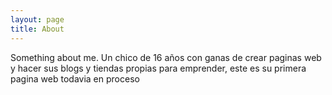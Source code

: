 ```yaml
---
layout: page
title: About
---
```


Something about me. Un chico de 16 años con ganas de crear paginas web y hacer sus blogs y tiendas propias para emprender, este es su primera pagina web todavia en proceso
